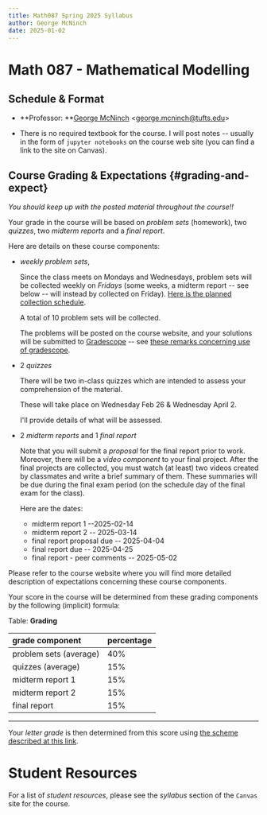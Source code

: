 ```yaml
---
title: Math087 Spring 2025 Syllabus
author: George McNinch
date: 2025-01-02
---
```


# Math 087 - Mathematical Modelling


## Schedule & Format

- **Professor: **[George McNinch](http://gmcninch.math.tufts.edu)
  <<george.mcninch@tufts.edu>>

- There is no required textbook for the course. I will post notes --
  usually in the form of `jupyter notebooks` on the course web site
  (you can find a link to the site on Canvas).


## Course Grading & Expectations   {#grading-and-expect}

*You should keep up with the posted material throughout the  course!!*

Your grade in the course will be based on  *problem sets* (homework),
two *quizzes*, two *midterm reports* and a *final report*.

Here are details on these course components:

- *weekly problem sets*, 

  Since the class meets on Mondays and Wednesdays, problem sets will
  be collected weekly on *Fridays* (some weeks, a midterm report --
  see below -- will instead by collected on Friday). [Here is the
  planned collection
  schedule](/course-pages/Math087--Assignments--AY2023-2024spring.html).

  A total of 10 problem sets will be collected.

  The problems will be posted on the course website, and your
  solutions will be submitted to [Gradescope](https://www.gradescope.com/) -- see [these remarks
  concerning use of
  gradescope](/course-posts/resources--gradescope.html).

- 2 *quizzes*

  There will be two in-class quizzes which are intended to assess
  your comprehension of the material. 
  
  These will take place on Wednesday Feb 26 & Wednesday April 2.
  
  I'll provide details of what will be assessed.

- 2 *midterm reports* and 1 *final report*

  Note that you will submit a *proposal* for the final report prior to
  work.  Moreover, there will be a *video component* to your final
  project. After the final projects are collected, you must watch (at
  least) two videos created by classmates and write a brief summary of
  them. These summaries will be due during the final exam period (on
  the schedule day of the final exam for the class).

  Here are the dates:
  
  - midterm report 1 --2025-02-14 
  - midterm report 2 -- 2025-03-14 
  - final report proposal due -- 2025-04-04 
  - final report due -- 2025-04-25
  - final report - peer comments -- 2025-05-02 

Please refer to the course website where you will find more detailed
description of expectations concerning these course
components.

Your score in the course will be determined from these grading
components by the following (implicit) formula:

Table: **Grading**

| grade component        | percentage |
|:-----------------------|:-----------|
| problem sets (average) | 40%        |
| quizzes (average)      | 15%        |
| midterm report 1       | 15%        |
| midterm report 2       | 15%        |
| final report           | 15%        |

-------

Your *letter grade* is then determined from this score using [the
scheme described at this
link](https://math.tufts.edu/resources/grading-schemes).

# Student Resources

  For a list of *student resources*, please see the *syllabus* section
  of the `Canvas` site for the course.
